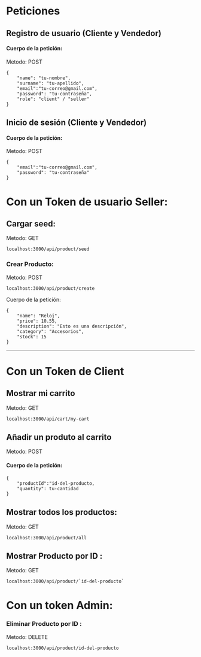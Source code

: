 # Peticiones

## Registro de usuario (Cliente y Vendedor)

#### Cuerpo de la petición:

Metodo: POST

```
{
    "name": "tu-nombre",
    "surname": "tu-apellido",
    "email":"tu-correo@gmail.com",
    "password": "tu-contraseña",
    "role": "client" / "seller"
}
```

## Inicio de sesión (Cliente y Vendedor)

#### Cuerpo de la petición:

Metodo: POST

```
{
    "email":"tu-correo@gmail.com",
    "password": "tu-contraseña"
}
```

# Con un Token de usuario Seller:

## Cargar seed:

Metodo: GET

```
localhost:3000/api/product/seed
```

### Crear Producto:

Metodo: POST

```
localhost:3000/api/product/create
```

Cuerpo de la petición:

```
{
    "name": "Reloj",
    "price": 10.55,
    "description": "Esto es una descripción",
    "category": "Accesorios",
    "stock": 15
}
```

---

# Con un Token de Client

## Mostrar mi carrito

Metodo: GET

```
localhost:3000/api/cart/my-cart
```

## Añadir un produto al carrito

Metodo: POST

#### Cuerpo de la petición:

```
{
    "productId":"id-del-producto,
    "quantity": tu-cantidad
}
```

## Mostrar todos los productos:

Metodo: GET

```
localhost:3000/api/product/all
```

## Mostrar Producto por ID :

Metodo: GET

```
localhost:3000/api/product/`id-del-producto`
```

# Con un token Admin:

### Eliminar Producto por ID :

Metodo: DELETE

```
localhost:3000/api/product/id-del-producto
```
